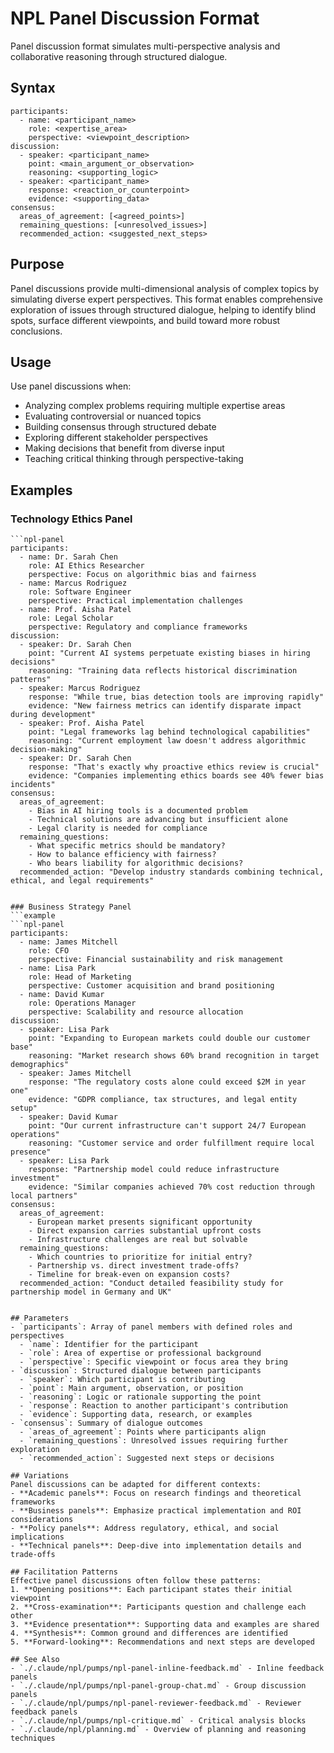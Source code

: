 # NPL Panel Discussion Format
Panel discussion format simulates multi-perspective analysis and collaborative reasoning through structured dialogue.

## Syntax
```npl-panel
participants:
  - name: <participant_name>
    role: <expertise_area>
    perspective: <viewpoint_description>
discussion:
  - speaker: <participant_name>
    point: <main_argument_or_observation>
    reasoning: <supporting_logic>
  - speaker: <participant_name>
    response: <reaction_or_counterpoint>
    evidence: <supporting_data>
consensus:
  areas_of_agreement: [<agreed_points>]
  remaining_questions: [<unresolved_issues>]
  recommended_action: <suggested_next_steps>
```

## Purpose
Panel discussions provide multi-dimensional analysis of complex topics by simulating diverse expert perspectives. This format enables comprehensive exploration of issues through structured dialogue, helping to identify blind spots, surface different viewpoints, and build toward more robust conclusions.

## Usage
Use panel discussions when:
- Analyzing complex problems requiring multiple expertise areas
- Evaluating controversial or nuanced topics
- Building consensus through structured debate
- Exploring different stakeholder perspectives
- Making decisions that benefit from diverse input
- Teaching critical thinking through perspective-taking

## Examples

### Technology Ethics Panel
```example
```npl-panel
participants:
  - name: Dr. Sarah Chen
    role: AI Ethics Researcher
    perspective: Focus on algorithmic bias and fairness
  - name: Marcus Rodriguez
    role: Software Engineer
    perspective: Practical implementation challenges
  - name: Prof. Aisha Patel
    role: Legal Scholar
    perspective: Regulatory and compliance frameworks
discussion:
  - speaker: Dr. Sarah Chen
    point: "Current AI systems perpetuate existing biases in hiring decisions"
    reasoning: "Training data reflects historical discrimination patterns"
  - speaker: Marcus Rodriguez
    response: "While true, bias detection tools are improving rapidly"
    evidence: "New fairness metrics can identify disparate impact during development"
  - speaker: Prof. Aisha Patel
    point: "Legal frameworks lag behind technological capabilities"
    reasoning: "Current employment law doesn't address algorithmic decision-making"
  - speaker: Dr. Sarah Chen
    response: "That's exactly why proactive ethics review is crucial"
    evidence: "Companies implementing ethics boards see 40% fewer bias incidents"
consensus:
  areas_of_agreement: 
    - Bias in AI hiring tools is a documented problem
    - Technical solutions are advancing but insufficient alone
    - Legal clarity is needed for compliance
  remaining_questions:
    - What specific metrics should be mandatory?
    - How to balance efficiency with fairness?
    - Who bears liability for algorithmic decisions?
  recommended_action: "Develop industry standards combining technical, ethical, and legal requirements"
```
```

### Business Strategy Panel
```example
```npl-panel
participants:
  - name: James Mitchell
    role: CFO
    perspective: Financial sustainability and risk management
  - name: Lisa Park
    role: Head of Marketing
    perspective: Customer acquisition and brand positioning
  - name: David Kumar
    role: Operations Manager
    perspective: Scalability and resource allocation
discussion:
  - speaker: Lisa Park
    point: "Expanding to European markets could double our customer base"
    reasoning: "Market research shows 60% brand recognition in target demographics"
  - speaker: James Mitchell
    response: "The regulatory costs alone could exceed $2M in year one"
    evidence: "GDPR compliance, tax structures, and legal entity setup"
  - speaker: David Kumar
    point: "Our current infrastructure can't support 24/7 European operations"
    reasoning: "Customer service and order fulfillment require local presence"
  - speaker: Lisa Park
    response: "Partnership model could reduce infrastructure investment"
    evidence: "Similar companies achieved 70% cost reduction through local partners"
consensus:
  areas_of_agreement:
    - European market presents significant opportunity
    - Direct expansion carries substantial upfront costs
    - Infrastructure challenges are real but solvable
  remaining_questions:
    - Which countries to prioritize for initial entry?
    - Partnership vs. direct investment trade-offs?
    - Timeline for break-even on expansion costs?
  recommended_action: "Conduct detailed feasibility study for partnership model in Germany and UK"
```
```

## Parameters
- `participants`: Array of panel members with defined roles and perspectives
  - `name`: Identifier for the participant
  - `role`: Area of expertise or professional background
  - `perspective`: Specific viewpoint or focus area they bring
- `discussion`: Structured dialogue between participants
  - `speaker`: Which participant is contributing
  - `point`: Main argument, observation, or position
  - `reasoning`: Logic or rationale supporting the point
  - `response`: Reaction to another participant's contribution
  - `evidence`: Supporting data, research, or examples
- `consensus`: Summary of dialogue outcomes
  - `areas_of_agreement`: Points where participants align
  - `remaining_questions`: Unresolved issues requiring further exploration
  - `recommended_action`: Suggested next steps or decisions

## Variations
Panel discussions can be adapted for different contexts:
- **Academic panels**: Focus on research findings and theoretical frameworks
- **Business panels**: Emphasize practical implementation and ROI considerations
- **Policy panels**: Address regulatory, ethical, and social implications
- **Technical panels**: Deep-dive into implementation details and trade-offs

## Facilitation Patterns
Effective panel discussions often follow these patterns:
1. **Opening positions**: Each participant states their initial viewpoint
2. **Cross-examination**: Participants question and challenge each other
3. **Evidence presentation**: Supporting data and examples are shared
4. **Synthesis**: Common ground and differences are identified
5. **Forward-looking**: Recommendations and next steps are developed

## See Also
- `./.claude/npl/pumps/npl-panel-inline-feedback.md` - Inline feedback panels
- `./.claude/npl/pumps/npl-panel-group-chat.md` - Group discussion panels
- `./.claude/npl/pumps/npl-panel-reviewer-feedback.md` - Reviewer feedback panels
- `./.claude/npl/pumps/npl-critique.md` - Critical analysis blocks
- `./.claude/npl/planning.md` - Overview of planning and reasoning techniques